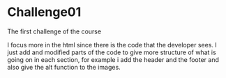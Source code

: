 # Challenge01
The first challenge of the course

I focus more in the html since there is the code that the developer sees. I just add and modified parts of the code to give more structure of what is going on in each section, for example i add the header and the footer and also give the alt function to the images.
